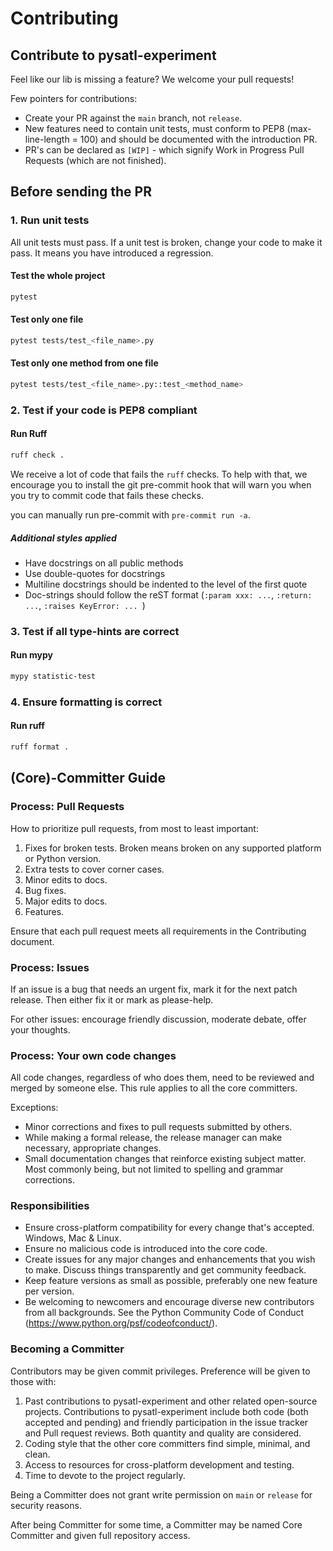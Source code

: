 # Contributing

## Contribute to pysatl-experiment

Feel like our lib is missing a feature? We welcome your pull requests! 

Few pointers for contributions:

- Create your PR against the `main` branch, not `release`.
- New features need to contain unit tests, must conform to PEP8 (max-line-length = 100) and should be documented with the introduction PR.
- PR's can be declared as `[WIP]` - which signify Work in Progress Pull Requests (which are not finished).

## Before sending the PR

### 1. Run unit tests

All unit tests must pass. If a unit test is broken, change your code to 
make it pass. It means you have introduced a regression.

#### Test the whole project

```bash
pytest
```

#### Test only one file

```bash
pytest tests/test_<file_name>.py
```

#### Test only one method from one file

```bash
pytest tests/test_<file_name>.py::test_<method_name>
```

### 2. Test if your code is PEP8 compliant

#### Run Ruff

```bash
ruff check .
```

We receive a lot of code that fails the `ruff` checks.
To help with that, we encourage you to install the git pre-commit 
hook that will warn you when you try to commit code that fails these checks.

you can manually run pre-commit with `pre-commit run -a`.

##### Additional styles applied

* Have docstrings on all public methods
* Use double-quotes for docstrings
* Multiline docstrings should be indented to the level of the first quote
* Doc-strings should follow the reST format (`:param xxx: ...`, `:return: ...`, `:raises KeyError: ... `)

### 3. Test if all type-hints are correct

#### Run mypy

``` bash
mypy statistic-test
```

### 4. Ensure formatting is correct

#### Run ruff

``` bash
ruff format .
```

## (Core)-Committer Guide

### Process: Pull Requests

How to prioritize pull requests, from most to least important:

1. Fixes for broken tests. Broken means broken on any supported platform or Python version.
2. Extra tests to cover corner cases.
3. Minor edits to docs.
4. Bug fixes.
5. Major edits to docs.
6. Features.

Ensure that each pull request meets all requirements in the Contributing document.

### Process: Issues

If an issue is a bug that needs an urgent fix, mark it for the next patch release.
Then either fix it or mark as please-help.

For other issues: encourage friendly discussion, moderate debate, offer your thoughts.

### Process: Your own code changes

All code changes, regardless of who does them, need to be reviewed and merged by someone else.
This rule applies to all the core committers.

Exceptions:

- Minor corrections and fixes to pull requests submitted by others.
- While making a formal release, the release manager can make necessary, appropriate changes.
- Small documentation changes that reinforce existing subject matter. Most commonly being, but not limited to spelling and grammar corrections.

### Responsibilities

- Ensure cross-platform compatibility for every change that's accepted. Windows, Mac & Linux.
- Ensure no malicious code is introduced into the core code.
- Create issues for any major changes and enhancements that you wish to make. Discuss things transparently and get community feedback.
- Keep feature versions as small as possible, preferably one new feature per version.
- Be welcoming to newcomers and encourage diverse new contributors from all backgrounds. See the Python Community Code of Conduct (https://www.python.org/psf/codeofconduct/).

### Becoming a Committer

Contributors may be given commit privileges. Preference will be given to those with:

1. Past contributions to pysatl-experiment and other related open-source projects. Contributions to pysatl-experiment include both code (both accepted and pending) and friendly participation in the issue tracker and Pull request reviews. Both quantity and quality are considered.
2. Coding style that the other core committers find simple, minimal, and clean.
3. Access to resources for cross-platform development and testing.
4. Time to devote to the project regularly.

Being a Committer does not grant write permission on `main` or `release` for security reasons.

After being Committer for some time, a Committer may be named Core Committer and given full repository access.
